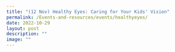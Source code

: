```yaml
---
title: "(12 Nov) Healthy Eyes: Caring for Your Kids' Vision"
permalink: /Events-and-resources/events/healthyeyes/
date: 2022-10-29
layout: post
description: ""
image: ""
---
```

